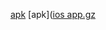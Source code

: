 [apk](https://github.com/szabobalinth17/idopontok-webalkalmazas/releases/download/v001/app-release.apk)
[apk]([ios app.gz](https://github.com/user-attachments/files/19554978/ios.app.gz)
